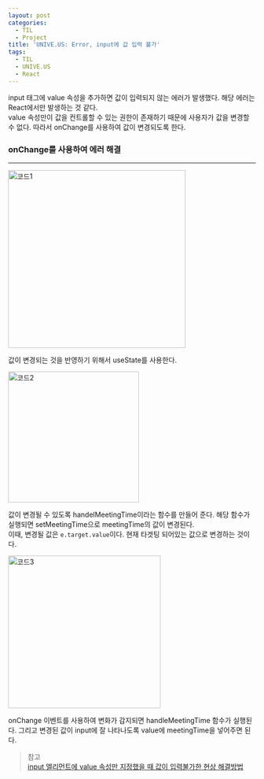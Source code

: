 ```yaml
---
layout: post
categories:
  - TIL
  - Project
title: 'UNIVE.US: Error, input에 값 입력 불가'
tags:
  - TIL
  - UNIVE.US
  - React
---
```


input 태그에 value 속성을 추가하면 값이 입력되지 않는 에러가 발생했다. 해당 에러는 React에서만 발생하는 것 같다.  
value 속성만이 값을 컨트롤할 수 있는 권한이 존재하기 때문에 사용자가 값을 변경할 수 없다. 따라서 onChange를 사용하여 값이 변경되도록 한다.

### onChange를 사용하여 에러 해결

---

<img width="361" alt="코드1" src="https://github.com/soi-ha/soi-ha.github.io/assets/77609591/7d51e897-eace-465a-b0a9-6542f154eddc">

값이 변경되는 것을 반영하기 위해서 useState를 사용한다.

<img width="266" alt="코드2" src="https://github.com/soi-ha/soi-ha.github.io/assets/77609591/dbfcd437-3ec8-4f81-865a-6f3e1ca6b0d4">

값이 변경될 수 있도록 handelMeetingTime이라는 함수를 만들어 준다. 해당 함수가 실행되면 setMeetingTime으로 meetingTime의 값이 변경된다.  
이때, 변경될 값은 `e.target.value`이다. 현재 타겟팅 되어있는 값으로 변경하는 것이다.

<img width="310" alt="코드3" src="https://github.com/soi-ha/soi-ha.github.io/assets/77609591/add9416a-aa03-40ed-aada-bff7c672b19e">

onChange 이벤트를 사용하여 변화가 감지되면 handleMeetingTime 함수가 실행된다. 그리고 변경된 값이 input에 잘 나타나도록 value에 meetingTime을 넣어주면 된다.

> 참고  
> [input 엘리먼트에 value 속성만 지정했을 때 값이 입력불가한 현상 해결방법](https://kmhan.tistory.com/316)
